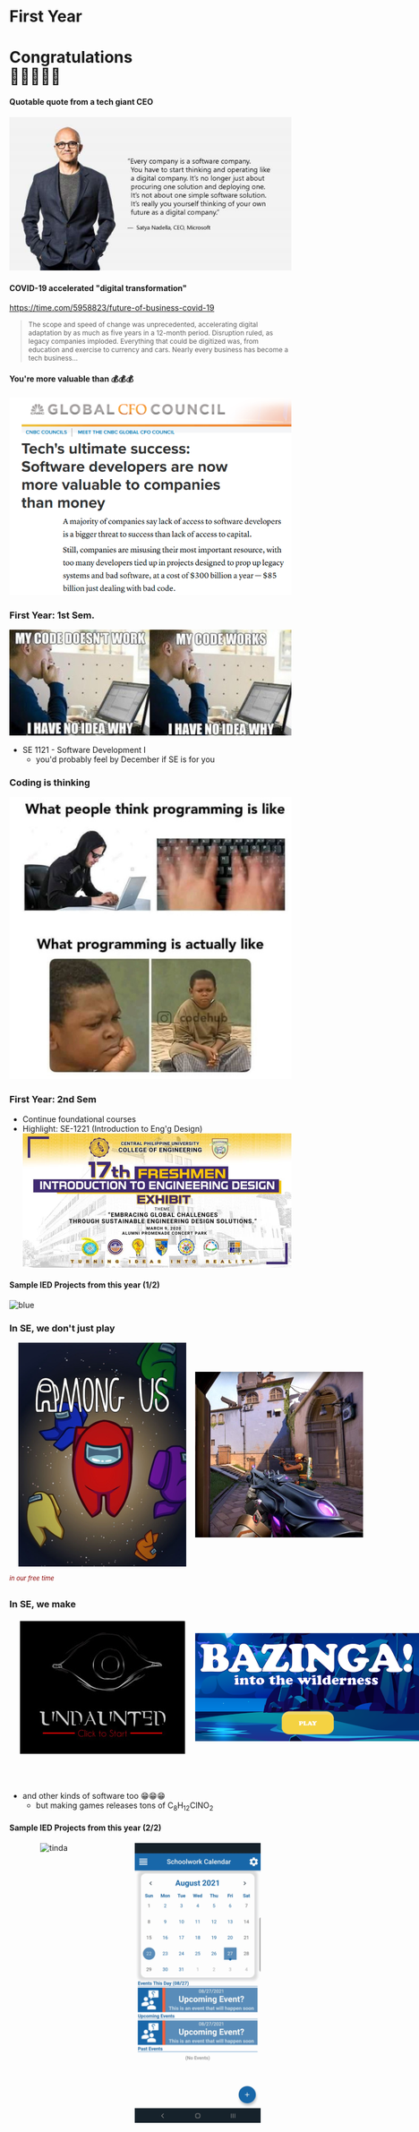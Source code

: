 First Year
==========



# Congratulations <br> 🎉🎉🎉🎆🎂



#### Quotable quote from a tech giant CEO

![every](images/every.jpg) <!-- .element style="height: 500px" -->



#### COVID-19 accelerated "digital transformation"

https://time.com/5958823/future-of-business-covid-19

<blockquote style="font-size: 0.85em">
The scope and speed of change was unprecedented, accelerating digital adaptation by as much as five years in a 12-month period. Disruption ruled, as legacy companies imploded. Everything that could be digitized was, from education and exercise to currency and cars. Nearly every business has become a tech business...
</blockquote>



#### You're more valuable than 💰💰💰

![money](images/money.png) <!-- .element: style="height: 500px" -->



### First Year: 1st Sem.

![code works](images/code.jpg)

* SE 1121 - Software Development I
  - you'd probably feel by December if SE is for you



### Coding is thinking

![thinking](images/think.jpg)



### First Year: 2nd Sem

- Continue foundational courses
- Highlight: SE-1221 (Introduction to Eng'g Design)
  ![ied](images/ied.jpg)



#### Sample IED Projects from this year (1/2)

![blue](images/blue.gif) <!-- .element: style="width: 800px; height: 450px" -->



### In SE, we don't just play

<div style="display: flex; align-items: center; justify-contents: center">
  <img src="images/among-us.png" style="margin-left: 16px">
  <img src="images/valorant.jpg" style="margin-left: 16px">
  <div style="display: flex; flex-direction: column">
    <img src="images/ml.jpeg" style="margin-left: 16px">
    <img src="images/lol.png" style="margin-left: 16px">
  </div>
</div>

<sup style="font-size: 0.8em; color: darkred; font-style: italic">in our free time</sup>



### In SE, we make

<div style="display: flex; align-items: center; justify-contents: center; margin-bottom: 64px">
  <img src="images/undaunted.jpg" style="margin-left: 16px">
  <img src="images/bazinga.png" style="margin-left: 16px">
  <img src="images/recycler.png" style="margin-left: 16px">
</div>

* and other kinds of software too 😁😁😁
  - but making games releases tons of ‎C<sub>8</sub>H<sub>12</sub>ClNO<sub>2</sub>



#### Sample IED Projects from this year (2/2)

<div style="display: flex; justify-content: center">
  <img src="images/tinda.gif" alt="tinda" style="height: 500px">
  <div style="width: 120px"></div>
  <img src="images/study.gif" alt="study" style="height: 500px">
</div>